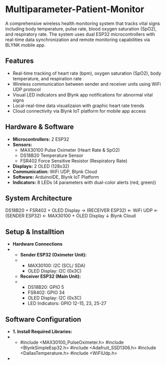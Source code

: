 # Multiparameter-Patient-Monitor
A comprehensive wireless health monitoring system that tracks vital signs including body temperature, pulse rate, blood oxygen saturation (SpO2), and respiratory rate. The system uses dual ESP32 microcontrollers with real-time data synchronization and remote monitoring capabilities via BLYNK mobile app.

## Features
* Real-time tracking of heart rate (bpm), oxygen saturation (SpO2), body temperature, and respiration rate
* Wireless communication between sender and receiver units using WiFi UDP protocol
* Visual LED indicators and Blynk app notifications for abnormal vital signs
* Local-real-time data visualizaion with graphic heart rate trends
* Cloud connectivity via Blynk IoT platform for mobile app access

## Hardware & Software
* **Microcontrollers:** 2 ESP32
* **Sensors:**
  * MAX30100 Pulse Oximeter (Heart Rate & SpO2)
  * DS18B20 Temperature Sensor
  * FSR402 Force Sensitive Resistor (Respiratory Rate)
* **Displays:** 2 OLED (128x32)
* **Communication:** WiFi UDP, Blynk Cloud
* **Software:** ArduinoIDE, Blynk IoT Platform
* **Indicators:** 8 LEDs (4 parameters with dual-color alerts (red, green))

## System Architecture
DS18B20 + FSR402 + OLED Display → (RECEIVER ESP32) ← WiFi UDP ← (SENDER ESP32) ← MAX30100 + OLED Display
                                             ↓
                                        Blynk Cloud

## Setup & Installtion
* **Hardware Connections**
* * **Sender ESP32 (Oximeter Unit):**
  *  * MAX30100: I2C (SCL/ SDA)
     * OLED Display: I2C (0x3C)
  * **Receiver ESP32 (Main Unit):**
  *  * DS18B20: GPIO 5
     * FSR402: GPIO 34
     * OLED Display: I2C (0x3C)
     * LED Indicators: GPIO 12-15, 23, 25-27

## Software Configuration
* **1. Install Required Libraries:**
* * #include <MAX30100_PulseOximeter.h>
    #include <BlynkSimpleEsp32.h>
    #include <Adafruit_SSD1306.h>
    #include <DallasTemperature.h>
    #include <WiFiUdp.h>
* 
